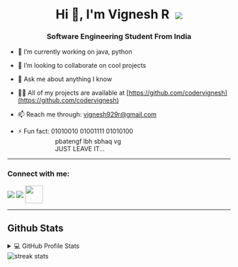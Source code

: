 <h1 align="center">Hi 👋, I'm Vignesh R &nbsp;<img align="center" src="https://img.icons8.com/color/48/000000/instagram-verification-badge.png"/></h1>  
<h3 align="center">Software Engineering Student From India</h3>  

<!--
**codervignesh/codervignesh** is a ✨ _special_ ✨ repository because its `README.md` (this file) appears on your GitHub profile.

Here are some ideas to get you started:
-->
- 🔭 I’m currently working on java, python

<!--
- 🌱 I’m currently learning dart
-->

- 👯 I’m looking to collaborate on cool projects

- 💬 Ask me about anything I know

- 👨‍💻 All of my projects are available at [https://github.com/codervignesh](https://github.com/codervignesh)  

- 📫 Reach me through: vignesh929r@gmail.com

- ⚡ Fun fact: 01010010 01001111 01010100 <br /> 
&emsp;&emsp;&emsp;&emsp;&emsp;&emsp;pbatengf lbh sbhaq vg  
&emsp;&emsp;&emsp;&emsp;&emsp;&emsp;JUST LEAVE IT...

-----
  
<p align="left">  
<h3 align="left">Connect with me:</h3>  
<a href="https://www.instagram.com/vignesh_r_/" target="blank"><img align="center" src="https://img.icons8.com/fluency/48/000000/instagram-new.png"/></a>  
<a href="https://www.linkedin.com/in/vignesh-r-/" target="blank"><img align="center" src="https://img.icons8.com/color/48/000000/linkedin.png"/></a>  
<a href="https://www.hackerrank.com/vignesh929r" target="blank"><img align="center" width="40" height="40" src="https://img.icons8.com/external-tal-revivo-shadow-tal-revivo/24/000000/external-hackerrank-is-a-technology-company-that-focuses-on-competitive-programming-logo-shadow-tal-revivo.png"/></a>  
<!--<a href="vigneshr2742@gmail.com" target="blank"><img align="center" src="https://img.icons8.com/fluency/48/000000/gmail-new.png"/></a>  -->
</p>  

-----

## Github Stats

<details> 
  <summary>💻 GitHub Profile Stats</summary>
  <br/>
    <img alt="Vignesh R Github Stats" src="https://github-readme-stats.vercel.app/api?username=codervignesh&show_icons=true&count_private=true&theme=radical&hide_border=true&bg_color=0D1117" />
  <img alt="Vignesh's Top Languages" src="https://github-readme-stats.vercel.app/api/top-langs/?username=codervignesh&langs_count=10&layout=compact&theme=radical&hide_border=true&bg_color=0D1117" />
  <br/>
  <b>Note:</b> Top languages is only a metric of the languages my public code consists of and doesn't reflect experience or skill level.
</details>

<img alt="streak stats" src="https://github-readme-streak-stats.herokuapp.com/?user=codervignesh&theme=highcontrast" />
